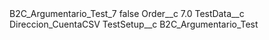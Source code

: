 <?xml version="1.0" encoding="UTF-8"?>
<CustomMetadata xmlns="http://soap.sforce.com/2006/04/metadata" xmlns:xsi="http://www.w3.org/2001/XMLSchema-instance" xmlns:xsd="http://www.w3.org/2001/XMLSchema">
    <label>B2C_Argumentario_Test_7</label>
    <protected>false</protected>
    <values>
        <field>Order__c</field>
        <value xsi:type="xsd:double">7.0</value>
    </values>
    <values>
        <field>TestData__c</field>
        <value xsi:type="xsd:string">Direccion_CuentaCSV</value>
    </values>
    <values>
        <field>TestSetup__c</field>
        <value xsi:type="xsd:string">B2C_Argumentario_Test</value>
    </values>
</CustomMetadata>
